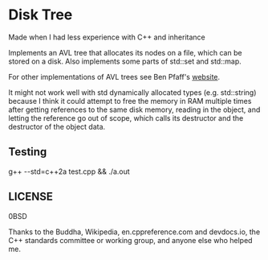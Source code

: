 # Disk Tree

Made when I had less experience with C++ and inheritance

Implements an AVL tree that allocates its nodes on a file, which can be stored
on a disk. Also implements some parts of std::set and std::map.

For other implementations of AVL trees see Ben Pfaff's
[website](https://adtinfo.org/).

It might not work well with std dynamically allocated types (e.g. std::string) because I think it could attempt to free the memory in RAM multiple times after getting references to the same disk memory, reading in the object, and letting the reference go out of scope, which calls its destructor and the destructor of the object data.

## Testing
g++ --std=c++2a test.cpp && ./a.out

## LICENSE
0BSD

Thanks to the Buddha, Wikipedia, en.cppreference.com and devdocs.io, the C++ standards committee or
working group, and anyone else who helped me.
